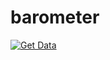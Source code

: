 # barometer


[![Get Data](https://github.com/datumorphism-master/barometer/actions/workflows/get.yaml/badge.svg?branch=main)](https://github.com/datumorphism-master/barometer/actions/workflows/get.yaml)
